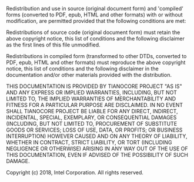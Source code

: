 Redistribution and use in source (original document form) and 'compiled‘ forms (converted to PDF, 
epub, HTML and other formats) with or without modification, are permitted provided that the 
following conditions are met:

Redistributions of source code (original document form) must retain the above copyright notice, 
this list of conditions and the following disclaimer as the first lines of this file unmodified.

Redistributions in compiled form (transformed to other DTDs, converted to PDF, epub, HTML and 
other formats) must reproduce the above copyright notice, this list of conditions and the 
following disclaimer in the documentation and/or other materials provided with the distribution.

THIS DOCUMENTATION IS PROVIDED BY TIANOCORE PROJECT "AS IS" AND ANY EXPRESS OR IMPLIED 
WARRANTIES, INCLUDING, BUT NOT LIMITED TO, THE IMPLIED WARRANTIES OF MERCHANTABILITY AND FITNESS 
FOR A PARTICULAR PURPOSE ARE DISCLAIMED. IN NO EVENT SHALL TIANOCORE PROJECT BE LIABLE FOR ANY 
DIRECT, INDIRECT, INCIDENTAL, SPECIAL, EXEMPLARY, OR CONSEQUENTIAL DAMAGES (INCLUDING,  BUT NOT 
LIMITED TO, PROCUREMENT OF SUBSTITUTE GOODS OR SERVICES; LOSS OF USE, DATA, OR PROFITS; OR 
BUSINESS INTERRUPTION) HOWEVER CAUSED AND ON ANY THEORY OF LIABILITY, WHETHER IN CONTRACT, 
STRICT LIABILITY, OR TORT (INCLUDING NEGLIGENCE OR OTHERWISE) ARISING IN ANY WAY OUT OF THE 
USE OF THIS DOCUMENTATION, EVEN IF ADVISED OF THE POSSIBILITY OF SUCH DAMAGE.

Copyright (c) 2018, Intel Corporation. All rights reserved.
